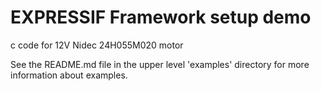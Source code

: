 # EXPRESSIF Framework setup demo

c code for 12V Nidec 24H055M020 motor

See the README.md file in the upper level 'examples' directory for more information about examples.
